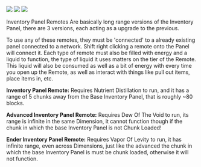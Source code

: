 ![](http://loenwind.info/eio/Inventory_Panel_Remote.png)
![](http://loenwind.info/eio/Advanced_Inventory_Panel_Remote.png)
![](http://loenwind.info/eio/Ender_Inventory_Panel_Remote.png)

Inventory Panel Remotes Are basically long range versions of the Inventory Panel, there are 3 versions, each acting as a upgrade to the previous.

To use any of these remotes, they must be 'connected' to a already existing panel connected to a network. Shift right clicking a remote onto the Panel will connect it.
Each type of remote must also be filled with energy and a liquid to function, the type of liquid it uses matters on the tier of the Remote. This liquid will also be consumed as well as a bit of energy with every time you open up the Remote, as well as interact with things like pull out items, place items in, etc.


__Inventory Panel Remote:__ 
Requires Nutrient Distillation to run, and it has a range of 5 chunks away from the Base Inventory Panel, that is roughly ~80 blocks.

__Advanced Inventory Panel Remote:__ 
Requires Dew Of The Void to run, its range is infinite in the same Dimension, it cannot function though if the chunk in which the base Inventory Panel is not Chunk Loaded!

__Ender Inventory Panel Remote:__ 
Requires Vapor Of Levity to run, it has infinite range, even across Dimensions, just like the advanced the chunk in which the base Inventory Panel is must be chunk loaded, otherwise it will not function.
